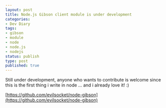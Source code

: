 ```yaml
---
layout: post
title: Node.js Gibson client module is under development
categories:
- Dev Diary
tags:
- gibson
- module
- node
- node.js
- nodejs
status: publish
type: post
published: true
---
```


Still under development, anyone who wants to contribute is welcome since this is the first thing i write in node ... and i already love it! :)

[https://github.com/evilsocket/node-gibson](https://github.com/evilsocket/node-gibson)
